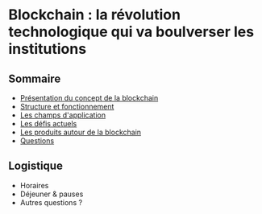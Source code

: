# Blockchain : la révolution technologique qui va boulverser les institutions

<!-- .slide: class="page-title" -->



## Sommaire

<!-- .slide: id="master-toc" class="toc" -->

- [Présentation du concept de la blockchain](#/1)
- [Structure et fonctionnement](#/2)
- [Les champs d'application](#/3)
- [Les défis actuels](#/4)
- [Les produits autour de la blockchain](#/5)
- [Questions](#/5)

## Logistique

- Horaires
- Déjeuner & pauses
- Autres questions ?

<!-- .slide: class="page-questions" -->
